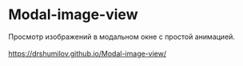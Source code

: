 # Modal-image-view
Просмотр изображений в модальном окне с простой анимацией.
<br><br>
https://drshumilov.github.io/Modal-image-view/
